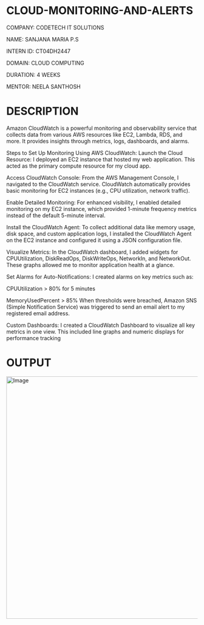# CLOUD-MONITORING-AND-ALERTS
COMPANY: CODETECH IT SOLUTIONS

NAME: SANJANA MARIA P.S

INTERN ID: CT04DH2447

DOMAIN: CLOUD COMPUTING

DURATION: 4 WEEKS

MENTOR: NEELA SANTHOSH

# DESCRIPTION

Amazon CloudWatch is a powerful monitoring and observability service that collects data from various AWS resources like EC2, Lambda, RDS, and more. It provides insights through metrics, logs, dashboards, and alarms.

Steps to Set Up Monitoring Using AWS CloudWatch: Launch the Cloud Resource: I deployed an EC2 instance that hosted my web application. This acted as the primary compute resource for my cloud app.

Access CloudWatch Console: From the AWS Management Console, I navigated to the CloudWatch service. CloudWatch automatically provides basic monitoring for EC2 instances (e.g., CPU utilization, network traffic).

Enable Detailed Monitoring: For enhanced visibility, I enabled detailed monitoring on my EC2 instance, which provided 1-minute frequency metrics instead of the default 5-minute interval.

Install the CloudWatch Agent: To collect additional data like memory usage, disk space, and custom application logs, I installed the CloudWatch Agent on the EC2 instance and configured it using a JSON configuration file.

Visualize Metrics: In the CloudWatch dashboard, I added widgets for CPUUtilization, DiskReadOps, DiskWriteOps, NetworkIn, and NetworkOut. These graphs allowed me to monitor application health at a glance.

Set Alarms for Auto-Notifications: I created alarms on key metrics such as:

CPUUtilization > 80% for 5 minutes

MemoryUsedPercent > 85% When thresholds were breached, Amazon SNS (Simple Notification Service) was triggered to send an email alert to my registered email address.

Custom Dashboards: I created a CloudWatch Dashboard to visualize all key metrics in one view. This included line graphs and numeric displays for performance tracking

# OUTPUT
<img width="1366" height="636" alt="Image" src="https://github.com/user-attachments/assets/ffe631ee-9ebe-4058-9faa-f12887800859" />
